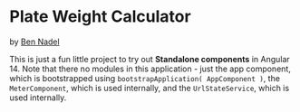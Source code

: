 
# Plate Weight Calculator

by [Ben Nadel][ben-nadel]

This is just a fun little project to try out **Standalone components** in Angular 14. Note that there no modules in this application - just the app component, which is bootstrapped using `bootstrapApplication( AppComponent )`, the `MeterComponent`, which is used internally, and the `UrlStateService`, which is used internally.


[ben-nadel]: https://www.bennadel.com/
